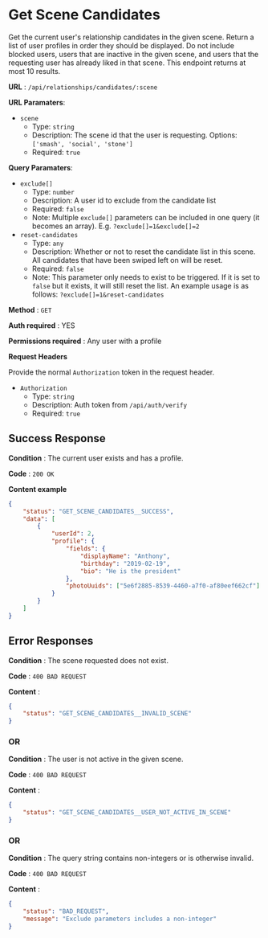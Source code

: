 # Get Scene Candidates

Get the current user's relationship candidates in the given scene. Return a list
of user profiles in order they should be displayed. Do not include blocked
users, users that are inactive in the given scene, and users that the requesting
user has already liked in that scene. This endpoint returns at most 10 results.

**URL** : `/api/relationships/candidates/:scene`

**URL Paramaters**:
* `scene`
  * Type: `string`
  * Description: The scene id that the user is requesting. Options: `['smash', 'social', 'stone']`
  * Required: `true`

**Query Paramaters**:
* `exclude[]`
  * Type: `number`
  * Description: A user id to exclude from the candidate list
  * Required: `false`
  * Note: Multiple `exclude[]` parameters can be included in one query (it becomes an array). E.g. `?exclude[]=1&exclude[]=2`
* `reset-candidates`
  * Type: `any`
  * Description: Whether or not to reset the candidate list in this scene. All candidates that have been swiped left on will be reset.
  * Required: `false`
  * Note: This parameter only needs to exist to be triggered. If it is set to `false` but it exists, it will still reset the list. An example usage is as follows: `?exclude[]=1&reset-candidates`

**Method** : `GET`

**Auth required** : YES

**Permissions required** : Any user with a profile

**Request Headers**

Provide the normal `Authorization` token in the request header.

* `Authorization`
  * Type: `string`
  * Description: Auth token from `/api/auth/verify`
  * Required: `true`

## Success Response

**Condition** : The current user exists and has a profile.

**Code** : `200 OK`

**Content example**

```json
{
    "status": "GET_SCENE_CANDIDATES__SUCCESS",
    "data": [
        {
            "userId": 2,
            "profile": {
                "fields": {
                    "displayName": "Anthony",
                    "birthday": "2019-02-19",
                    "bio": "He is the president"
                },
                "photoUuids": ["5e6f2885-8539-4460-a7f0-af80eef662cf"]
            }
        }
    ]
}
```

## Error Responses

**Condition** : The scene requested does not exist.

**Code** : `400 BAD REQUEST`

**Content** :
```json
{
    "status": "GET_SCENE_CANDIDATES__INVALID_SCENE"
}
```

### OR

**Condition** : The user is not active in the given scene.

**Code** : `400 BAD REQUEST`

**Content** :
```json
{
    "status": "GET_SCENE_CANDIDATES__USER_NOT_ACTIVE_IN_SCENE"
}
```

### OR

**Condition** : The query string contains non-integers or is otherwise invalid.

**Code** : `400 BAD REQUEST`

**Content** :
```json
{
    "status": "BAD_REQUEST",
    "message": "Exclude parameters includes a non-integer"
}
```
